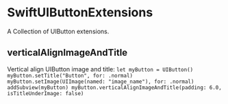 # SwiftUIButtonExtensions
A Collection of UIButton extensions.

## verticalAlignImageAndTitle
Vertical align UIButton image and title:
    ```let myButton = UIButton()
    myButton.setTitle("Button", for: .normal)
    myButton.setImage(UIImage(named: "image_name"), for: .normal)
    addSubview(myButton)
    myButton.verticalAlignImageAndTitle(padding: 6.0, isTitleUnderImage: false)```
    
    
